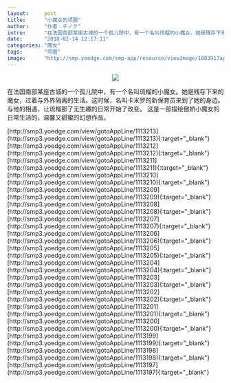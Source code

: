 ```yaml
---
layout:     post
title:      "小魔女的项圈"
author:     "作者：チノク"
intro:      "在法国南部某座古城的一个孤儿院中，有一个名叫琉榴的小魔女。她是残存下来的魔女，过着与外界隔离的生活。这时候，名叫卡米罗的新保育员来到了她的身边。与他的相遇，让琉榴那了无生趣的日常开始了改变。 这是一部描绘傲娇小魔女的日常生活的，温馨又甜蜜的幻想作品。"
date:       "2018-02-14 12:17:11"
categories: "魔女"
tags:       "项圈"
image:      "http://smp.yoedge.com/smp-app/resource/viewImage/1003917appline.png"
---
```

<div style="text-align: center">
<p><img src="http://smp.yoedge.com/smp-app/resource/viewImage/1003917appline.png"/></p>
</div>
<p class="post-meta">
<span>在法国南部某座古城的一个孤儿院中，有一个名叫琉榴的小魔女。她是残存下来的魔女，过着与外界隔离的生活。这时候，名叫卡米罗的新保育员来到了她的身边。与他的相遇，让琉榴那了无生趣的日常开始了改变。 这是一部描绘傲娇小魔女的日常生活的，温馨又甜蜜的幻想作品。</span>
</p>
[http://smp3.yoedge.com/view/gotoAppLine/1113213](http://smp3.yoedge.com/view/gotoAppLine/1113213){:target="_blank"}
[http://smp3.yoedge.com/view/gotoAppLine/1113212](http://smp3.yoedge.com/view/gotoAppLine/1113212){:target="_blank"}
[http://smp3.yoedge.com/view/gotoAppLine/1113211](http://smp3.yoedge.com/view/gotoAppLine/1113211){:target="_blank"}
[http://smp3.yoedge.com/view/gotoAppLine/1113210](http://smp3.yoedge.com/view/gotoAppLine/1113210){:target="_blank"}
[http://smp3.yoedge.com/view/gotoAppLine/1113209](http://smp3.yoedge.com/view/gotoAppLine/1113209){:target="_blank"}
[http://smp3.yoedge.com/view/gotoAppLine/1113208](http://smp3.yoedge.com/view/gotoAppLine/1113208){:target="_blank"}
[http://smp3.yoedge.com/view/gotoAppLine/1113207](http://smp3.yoedge.com/view/gotoAppLine/1113207){:target="_blank"}
[http://smp3.yoedge.com/view/gotoAppLine/1113206](http://smp3.yoedge.com/view/gotoAppLine/1113206){:target="_blank"}
[http://smp3.yoedge.com/view/gotoAppLine/1113205](http://smp3.yoedge.com/view/gotoAppLine/1113205){:target="_blank"}
[http://smp3.yoedge.com/view/gotoAppLine/1113204](http://smp3.yoedge.com/view/gotoAppLine/1113204){:target="_blank"}
[http://smp3.yoedge.com/view/gotoAppLine/1113203](http://smp3.yoedge.com/view/gotoAppLine/1113203){:target="_blank"}
[http://smp3.yoedge.com/view/gotoAppLine/1113202](http://smp3.yoedge.com/view/gotoAppLine/1113202){:target="_blank"}
[http://smp3.yoedge.com/view/gotoAppLine/1113201](http://smp3.yoedge.com/view/gotoAppLine/1113201){:target="_blank"}
[http://smp3.yoedge.com/view/gotoAppLine/1113200](http://smp3.yoedge.com/view/gotoAppLine/1113200){:target="_blank"}
[http://smp3.yoedge.com/view/gotoAppLine/1113199](http://smp3.yoedge.com/view/gotoAppLine/1113199){:target="_blank"}
[http://smp3.yoedge.com/view/gotoAppLine/1113198](http://smp3.yoedge.com/view/gotoAppLine/1113198){:target="_blank"}
[http://smp3.yoedge.com/view/gotoAppLine/1113197](http://smp3.yoedge.com/view/gotoAppLine/1113197){:target="_blank"}


